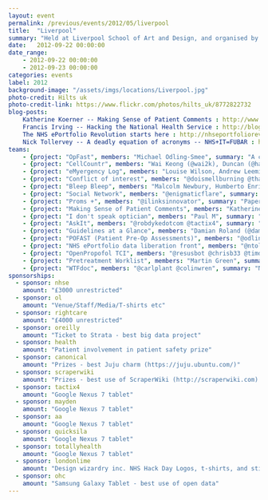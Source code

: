 ```yaml
---
layout: event
permalink: /previous/events/2012/05/liverpool
title:  "Liverpool"
summary: "Held at Liverpool School of Art and Design, and organised by Ross Jones."
date:   2012-09-22 00:00:00
date_range:
    - 2012-09-22 00:00:00
    - 2012-09-23 00:00:00
categories: events
label: 2012
background-image: "/assets/imgs/locations/Liverpool.jpg"
photo-credit: Hilts uk
photo-credit-link: https://www.flickr.com/photos/hilts_uk/8772822732
blog-posts:
    Katherine Koerner -- Making Sense of Patient Comments : http://www.pickereurope.org/making-sense-of-patient-comments.html
    Francis Irving -- Hacking the National Health Service : http://blog.scraperwiki.com/2012/09/24/hacking-the-nhs/
    The NHS ePortfolio Revolution starts here : http://nhseportfoliorevolution.wordpress.com/2012/09/24/nhs-hackday-and-the-eportfolio-data-liberation-front
    Nick Tollervey -- A deadly equation of acronyms -- NHS+IT=FUBAR : http://ntoll.org/article/nhsitfubar
teams:
    - {project: "OpFast", members: "Michael Odling-Smee", summary: "A convenient and elegant way for patients to complete a wide variety of health forms, which can be exported for clinicians (PDF) or for the patient's clinical record (XML).", url: ""}
    - {project: "CellCountr", members: "Wai Keong (@wai2k), Duncan (@haematologic), Helen (@DeckOfPandas), James (@jvc26),  Oliver,  Ian (@ianmcnicoll), Jo Leng", summary: "Helping you make Bone Marrow Diagnosis faster, more accurate and more fun! ", url: "www.cellcountr.com"}
    - {project: "eMyergency Log", members: "Louise Wilson, Andrew Leeming  and  Brendan O'Brien (@drbrendanobrien)", summary: "Incident management log for public health doctors", url: "dlym.net/nhs/eventlogger.html"}
    - {project: "Conflict of interest", members: "@doismellburning @thatdavidmiller @je4d @rossjones @drcjar", summary: "Shining a light on conflict of interest in the medical literature", url: "http://wiki.nhshackday.com/wiki/Conflict%20of%20interest"}
    - {project: "Bleep Bleep", members: "Malcolm Newbury, Humberto Enriques, Adam Rush, Stuart Smith, Tim Knowles, Adam Roberts, Colin Coulthard", summary: "Smart Phone/Administration solution for clinicians/hospital staff to contact other clinicians/wards more efficiently", url: ""}
    - {project: "Social Network", members: "@enigmaticflare", summary: "Social Network for the NHS, for patients, family and support workers  to support patients and for doctors to support patients.  Doctors can subscribe to groups, sign is via a 256-bit QR CODE. ", url: "http://www.github.com/enigmaticflare"}
    - {project: "Proms +", members: "@ilinksinnovator", summary: "Paperless PROMS", url: "pearl.bluewhisper:9000/"}
    - {project: "Making Sense of Patient Comments", members: "Katherine Koerner, Emma Doyle (@wallastow), Richard He, Louis Rickman, Rick Hewes, Matt Ellis, Ewan Davis", summary: "Collection of resources for analysing and visualising the content of large numbers of patient comments", url: "http://www.opencalais.com, http://text-processing.com/docs/sentiment.html, http://www.highcharts.com/"}
    - {project: "I don't speak optician", members: "Paul M", summary: "Conversion tool for Transposition of the Cylinder ", url: "https://views.scraperwiki.com/run/clinical_optics_calculator_ii/, https://views.scraperwiki.com/run/clinical_optics_calculator/"}
    - {project: "AskIt", members: "@robdykedotcom @tactix4", summary: "Askit is a kit for asking questions and capturing the answers electronically.", url: "http://askit.tactix4.net"}
    - {project: "Guidelines at a Glance", members: "Damian Roland (@damian_roland), Keith Atkins, Hildegard Franke, Kirsten Leath   ", summary: "A repository of the most important parts of clinical guidance doctors most regularly use", url: "https://docs.google.com/presentation/d/1vJWkXoz2vrSz-L-_9-jFYsVVQDQ6gNvZjywTn4zekZg/edit"}
    - {project: "POFAST (Patient Pre-Op Assessments)", members: "@odlingsmee @kylethompson86 @willhamil @kouphax @gazrhys", summary: "Electronic, Patient Completed Pre-Op Assessment form", url: "Now forms4health: http://sourceforge.net/projects/forms4health/"}
    - {project: "NHS ePortfolio data liberation front", members: "@ntoll @_elljay_ @marcus_baw", summary: "Extracting data from the walled garden that is the NHS E-Portfolio", url: "https://github.com/ntoll/eportfolio-hack, nhseportfoliorevolution.wordpress.com"}
    - {project: "OpenPropofol TCI", members: "@resusbot @chrisb33 @timd Martin Green", summary: "A mobile application for anaesthesia, to enable safe delivery of propofol without the need for an expensive pump.", url: "http://opentci.org/doku.php?id=start;"}
    - {project: "Pretreatment Worklist", members: "Martin Green", summary: "Organisation and analysis of pretreatment work flow in radiotherapy", url: ""}
    - {project: "WTFdoc", members: "@carlplant @colinwren", summary: "NHS jargon busting web app", url: "http://wtfdoc.healthdatasearch.com/"}
sponsorships:
  - sponsor: nhse
    amount: "£3000 unrestricted"
  - sponsor: ol
    amount: "Venue/Staff/Media/T-shirts etc"
  - sponsor: rightcare
    amount: "£4000 unrestricted"
  - sponsor: oreilly
    amount: "Ticket to Strata - best big data project"
  - sponsor: health
    amount: "Patient involvement in patient safety prize"
  - sponsor: canonical
    amount: "Prizes - best Juju charm (https://juju.ubuntu.com/)"
  - sponsor: scraperwiki
    amount: "Prizes - best use of ScraperWiki (http://scraperwiki.com) "
  - sponsor: tactix4
    amount: "Google Nexus 7 tablet"
  - sponsor: mayden
    amount: "Google Nexus 7 tablet"
  - sponsor: aa
    amount: "Google Nexus 7 tablet"
  - sponsor: quicksila
    amount: "Google Nexus 7 tablet"
  - sponsor: totallyhealth
    amount: "Google Nexus 7 tablet"
  - sponsor: londonlime
    amount: "Design wizardry inc. NHS Hack Day Logos, t-shirts, and stickers"
  - sponsor: ohc
    amount: "Samsung Galaxy Tablet - best use of open data"
---
```

